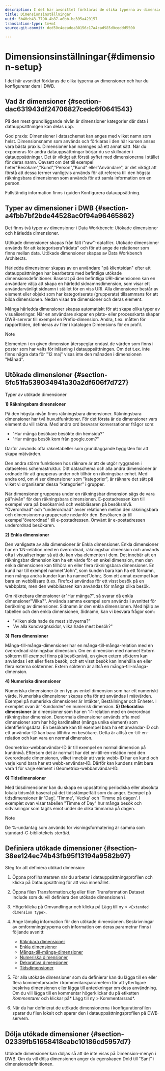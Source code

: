 ```yaml
---
description: I det här avsnittet förklaras de olika typerna av dimensioner och hur du konfigurerar dem i DWB.
title: Dimensionsinställningar
uuid: 5b40cb43-7790-4b87-a0bb-be395a420157
translation-type: tm+mt
source-git-commit: ded50c4eeadea80156c17a4cad985d0ceddd5500

---
```



# Dimensionsinställningar{#dimension-setup}

I det här avsnittet förklaras de olika typerna av dimensioner och hur du konfigurerar dem i DWB.

## Vad är dimensioner {#section-dac631943df24706827cedc6f0641543}

På den mest grundläggande nivån är dimensioner kategorier där data i datauppsättningen kan delas upp.

God praxis: Dimensioner i dataschemat kan anges med vilket namn som helst. Dimensionsnamn som används och förklaras i den här kursen anses vara bästa praxis. Dimensioner kan namnges på ett annat sätt. När du exponeras för andra datauppsättningar börjar du se skillnader i datauppsättningar. Det är viktigt att förstå syftet med dimensionerna i stället för deras namn. Oavsett om det till exempel heter&quot;Besökare&quot;,&quot;Kund&quot;,&quot;Person&quot;,&quot;Kund&quot; eller&quot;Användare&quot;, är det viktigt att förstå att dessa termer vanligtvis används för att referera till den högsta räkningsbara dimensionen som används för att samla information om en person.

Fullständig information finns i guiden Konfigurera [](https://docs.adobe.com/content/help/en/data-workbench/using/dataset/c-dataset-constr.html) datauppsättning.

## Typer av dimensioner i DWB {#section-a4fbb7bf2bde44528ac0f94a96465862}

Det finns två typer av dimensioner i Data Workbench: Utökade dimensioner och härledda dimensioner.

Utökade dimensioner skapas från fält i&quot;raw&quot;-datafiler. Utökade dimensioner används för att kategorisera&quot;rådata&quot; och för att ange de relationer som finns mellan data. Utökade dimensioner skapas av Data Workbench Architects.

Härledda dimensioner skapas av en användare &quot;på klientsidan&quot; efter att datauppsättningen har bearbetats med befintliga utökade dimensionsdefinitioner. Baserat på den befintliga URI-dimensionen kan en användare välja att skapa en härledd sidnamnsdimension, som visar ett användarvänligt sidnamn i stället för en viss URI. Alla dimensioner består av element eller objekt som har kategoriserats (grupperats) tillsammans för att bilda dimensionen. Nedan visas tre dimensioner och deras element.

Många härledda dimensioner skapas automatiskt för att skapa olika typer av visualiseringar. När en användare skapar en plats- eller processkarta skapar DWB-servrar till exempel en Prefix-dimension. Andra, t.ex. måtten för rapporttiden, definieras av filer i katalogen Dimensions för en profil.

>[!NOTE]
>
>Elementen i en given dimension återspeglar endast de värden som finns i poster som har valts för inläsning i datauppsättningen. Om det t.ex. inte finns några data för &quot;12 maj&quot; visas inte den månaden i dimensionen &quot;Månad&quot;.

## Utökade dimensioner {#section-5fc51fa539034941a30a2df606f7d727}

Typer av utökade dimensioner

**1) Räkningsbara dimensioner**

På den högsta nivån finns räkningsbara dimensioner. Räkningsbara dimensioner har två huvudfunktioner. För det första är de dimensioner vars element du vill räkna. Med andra ord besvarar konversationer frågor som:

* &quot;Hur många besökare besökte din hemsida?&quot;
* &quot;Hur många besök kom från google.com?&quot;

Därför används ofta räknetabeller som grundläggande byggsten för att skapa mätvärden.

Den andra större funktionen hos räknare är att de utgör ryggraden i datasetens schemastruktur. Ditt dataschema och alla andra dimensioner är ordnade för att grupperas under och tillhör en räkningsbar enhet. Med andra ord, om vi ser dimensioner som &quot;kategorier&quot;, är räknare det sätt på vilket vi organiserar dessa &quot;kategorier&quot; i grupper.

När dimensioner grupperas under en räkningsbar dimension sägs de vara på&quot;nivån&quot; för den räkningsbara dimensionen. E-postadressen kan till exempel vara på besökarnivå och webbläsaren på besöksnivå. &quot;Överordnad&quot; och &quot;underordnad&quot; avser relationen mellan den räkningsbara och dimensionerna grupperade nedanför den. Besökaren är till exempel&quot;överordnad&quot; till e-postadressen. Omvänt är e-postadressen underordnad besökaren.

**2) Enkla dimensioner**

Den vanligaste av alla dimensioner är Enkla dimensioner. Enkla dimensioner har en 1:N-relation med en överordnad, räkningsbar dimension och används ofta i visualiseringar så att du kan visa elementen i dem. Det innebär att en räkningsbar dimension kan ha ett värde för en enkel dimension, men den enkla dimensionen kan tillhöra en eller flera räkningsbara dimensioner. En kund har till exempel namnet&quot;John&quot;, som kunden bara kan ha ett förnamn, men många andra kunder kan ha namnet&quot;John;. Som ett annat exempel kan bara en webbläsare (t.ex. Firefox) användas för ett visst besök på en webbplats, men den webbläsaren kan användas för många olika besök.

Om räknebara dimensioner är&quot;Hur många?&quot;, så svarar då enkla dimensioner&quot;Vilka?&quot;. Använda samma exempel som används i avsnittet för beräkning av dimensioner. Sidnamn är den enkla dimensionen. Med hjälp av tabellen och den enkla dimensionen, Sidnamn, kan vi besvara frågor som:

* &quot;Vilken sida hade de mest sidvyerna?&quot;
* &quot;Av alla kundvagnssidor, vilka hade mest besök?&quot;

**3) Flera dimensioner**

Många-till-många-dimensioner har en många-till-många-relation med en överordnad räkningsbar dimension. Om en dimension med namnet Extern sökterm till exempel finns på besöksnivå, en given extern sökterm kan användas i ett eller flera besök, och ett visst besök kan innehålla en eller flera externa söktermer. Extern sökterm är alltså en många-till-många-dimension.

**4) Numeriska dimensioner**

Numeriska dimensioner är en typ av enkel dimension som har ett numeriskt värde. Numeriska dimensioner skapas ofta för att användas i mätvärden. Exempel på numeriska dimensioner är Intäkter, Beställningar och Enheter. I exemplet ovan är &#39;Kundorder&#39; en numerisk dimension.
**5) Dekorativa dimensioner** är dimensioner som har en 1:1-relation med en överordnad räkningsbar dimension. Denormala dimensioner används ofta med dimensioner som har hög kardinalitet (många unika element) som identifieringsdata. En besökare kan till exempel bara ha ett användar-ID och ett användar-ID kan bara tillhöra en besökare. Detta är alltså en-till-en-relation och kan vara en normal dimension.

Geometrixx-webbanvändar-ID är till exempel en normal dimension på kundnivå. Eftersom det är normalt har det en-till-en-relation med den överordnade dimensionen, vilket innebär att varje webb-ID har en kund och varje kund bara har ett webb-användar-ID. Därför kan kundens mått bara vara 1 för varje element i Geometrixx-webbanvändar-ID.

**6) Tidsdimensioner**

Med tidsdimensioner kan du skapa en uppsättning periodiska eller absoluta lokala tidsmått baserat på det tidsstämpelfält som du anger. Exempel på tidsdimensioner är &#39;Dag&#39;, &#39;Timme&#39;, &#39;Vecka&#39; och &#39;Timme på dagen&#39;. I exemplet ovan visar tabellen &quot;Timme of Day&quot; hur många besök och sidvisningar som tagits emot under de olika timmarna på dagen.

>[!NOTE]
>
>De %-undantag som används för visningsformatering är samma som standard-C-bibliotekets *starttid*.

## Definiera utökade dimensioner {#section-38ee124ec74b43fb95f13194a9582b97}

Steg för att definiera utökad dimension:

1. Öppna profilhanteraren när du arbetar i datauppsättningsprofilen och klicka på Datauppsättning för att visa innehållet.
1. Öppna filen Transformation.cfg eller filen Transformation Dataset Include som du vill definiera den utökade dimensionen i.
1. Högerklicka på Omvandlingar och klicka på Lägg till ny > `<Extended dimension type>`.
1. Ange lämplig information för den utökade dimensionen. Beskrivningar av omformningstyperna och information om deras parametrar finns i följande avsnitt:

   * [Räknbara dimensioner](https://docs.adobe.com/content/help/en/data-workbench/using/dataset/extended-dimensions/extended-dimensions-types/c-count-dim.html)
   * [Enkla dimensioner](https://docs.adobe.com/content/help/en/data-workbench/using/dataset/extended-dimensions/extended-dimensions-types/c-simple-dim.html)
   * [Många-till-många-dimensioner](https://docs.adobe.com/content/help/en/data-workbench/using/dataset/extended-dimensions/extended-dimensions-types/c-many-dim.html)
   * [Numeriska dimensioner](https://docs.adobe.com/content/help/en/data-workbench/using/dataset/extended-dimensions/extended-dimensions-types/c-num-dim.html)
   * [Dekorativa dimensioner](https://docs.adobe.com/content/help/en/data-workbench/using/dataset/extended-dimensions/extended-dimensions-types/c-denormal-dim.html)
   * [Tidsdimensioner](https://docs.adobe.com/content/help/en/data-workbench/using/dataset/extended-dimensions/extended-dimensions-types/c-time-dim.html)

1. För alla utökade dimensioner som du definierar kan du lägga till en eller flera kommentarsrader i kommentarsparametern för att ytterligare beskriva dimensionen eller lägga till anteckningar om dess användning. Om du vill lägga till en kommentar högerklickar du på etiketten *Kommentarer* och klickar på* Lägg till ny > Kommentarsrad*.

1. När du har definierat de utökade dimensionerna i konfigurationsfilen sparar du filen lokalt och sparar den i datauppsättningsprofilen på DWB-servern.

## Dölja utökade dimensioner {#section-02339fb51658418eabc10186cd5957d7}

Utökade dimensioner kan döljas så att de inte visas på Dimension-menyn i DWB. Om du vill dölja dimensionen anger du egenskapen Dold till &quot;Sant&quot; i dimensionsdefinitionen.
